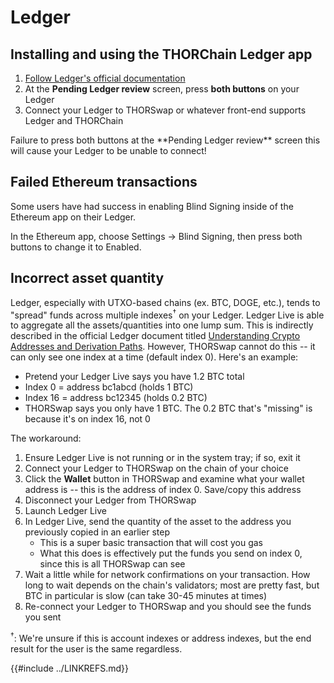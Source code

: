 # Ledger

## Installing and using the THORChain Ledger app

1. [Follow Ledger's official documentation][1]
1. At the **Pending Ledger review** screen, press **both buttons** on your Ledger
1. Connect your Ledger to THORSwap or whatever front-end supports Ledger and THORChain

<div class="warning">
Failure to press both buttons at the **Pending Ledger review** screen this will cause
your Ledger to be unable to connect!
</div>

## Failed Ethereum transactions

Some users have had success in enabling Blind Signing inside of the Ethereum app on their Ledger.

In the Ethereum app, choose Settings -> Blind Signing, then press both buttons to change it to Enabled.

## Incorrect asset quantity

Ledger, especially with UTXO-based chains (ex. BTC, DOGE, etc.), tends to "spread" funds across multiple indexes<sup>†</sup> on your Ledger.  Ledger Live is able to aggregate all the assets/quantities into one lump sum.  This is indirectly described in the official Ledger document titled [Understanding Crypto Addresses and Derivation Paths][2].  However, THORSwap cannot do this -- it can only see one index at a time (default index 0).  Here's an example:

- Pretend your Ledger Live says you have 1.2 BTC total
- Index 0 = address bc1abcd (holds 1 BTC)
- Index 16 = address bc12345 (holds 0.2 BTC)
- THORSwap says you only have 1 BTC.  The 0.2 BTC that's "missing" is because it's on index 16, not 0

The workaround:

1. Ensure Ledger Live is not running or in the system tray; if so, exit it
1. Connect your Ledger to THORSwap on the chain of your choice
1. Click the **Wallet** button in THORSwap and examine what your wallet address is -- this is the address of index 0.  Save/copy this address
1. Disconnect your Ledger from THORSwap
1. Launch Ledger Live
1. In Ledger Live, send the quantity of the asset to the address you previously copied in an earlier step
   - This is a super basic transaction that will cost you gas
   - What this does is effectively put the funds you send on index 0, since this is all THORSwap can see
1. Wait a little while for network confirmations on your transaction.  How long to wait depends on the chain's validators; most are pretty fast, but BTC in particular is slow (can take 30-45 minutes at times)
1. Re-connect your Ledger to THORSwap and you should see the funds you sent

<sup>†</sup>: We're unsure if this is account indexes or address indexes, but the end result for the user is the same regardless.

[1]: https://support.ledger.com/hc/en-us/articles/4402987997841-THORChain-RUNE-?docs=true
[2]: https://www.ledger.com/blog/understanding-crypto-addresses-and-derivation-paths
{{#include ../LINKREFS.md}}

